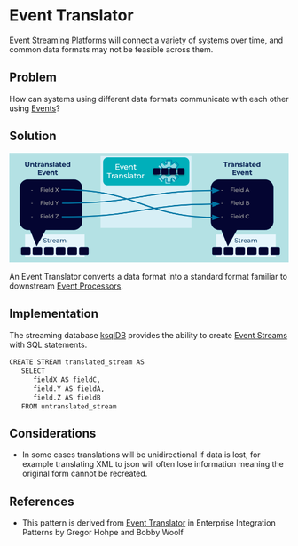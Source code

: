 # Event Translator
[Event Streaming Platforms](../event-stream/event-streaming-platform.md) will connect a variety of systems over time, and common data formats may not be feasible across them.

## Problem
How can systems using different data formats communicate with each other using [Events](../event/event.md)?

## Solution
![event-translator](../img/event-translator.png)

An Event Translator converts a data format into a standard format familiar to downstream [Event Processors](../event-processing/event-processor.md).

## Implementation
The streaming database [ksqlDB](https://ksqldb.io) provides the ability to create [Event Streams](../event-stream/event-stream.md) with SQL statements.

```
CREATE STREAM translated_stream AS
   SELECT
      fieldX AS fieldC,
      field.Y AS fieldA,
      field.Z AS fieldB
   FROM untranslated_stream
```

## Considerations
- In some cases translations will be unidirectional if data is lost, for example translating XML to json will often lose information meaning the original form cannot be recreated. 

## References
* This pattern is derived from [Event Translator](https://www.enterpriseintegrationpatterns.com/patterns/messaging/MessageTranslator.html) in Enterprise Integration Patterns by Gregor Hohpe and Bobby Woolf
